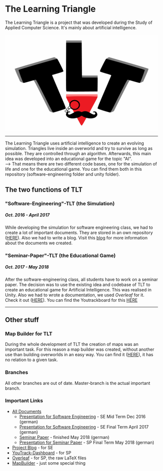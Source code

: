 # The Learning Triangle

The Learning Triangle is a project that was developed during the Study of Applied Computer Science. It's mainly about artificial intelligence.

![logo](https://github.com/KingMus/thelearningtriangle-studienarbeit/blob/master/fuer_SoftwareEngineering/Images/Logos/TLT_Logo_Full_Sharp.png)

<hr>

The Learning Triangle uses artificial intelligence to create an evolving simulation.
Triangles live inside an overworld and try to survive as long as possible. They are controlled through an algorithm.
Afterwards, this main idea was developed into an educational game for the topic "AI".
<br>
--> That means there are two different code bases, one for the simulation of life and one for the educational game. You can find them both in this repository (software-engineering folder and unity folder).

## The two functions of TLT

### "Software-Engineering"-TLT (the Simulation)
##### Oct. 2016 - April 2017

While developing the simulation for software engineering class, we had to create a lot of important documents. They are stored in an own repository ([HERE](https://github.com/KingMus/thelearningtriangle-studienarbeit/tree/master/fuer_SoftwareEngineering)). Also we had to write a blog. Visit this [blog](https://thelearningtriangle.blogspot.de/) for more information about the documents we created.

### "Seminar-Paper"-TLT (the Educational Game)
##### Oct. 2017 - May 2018

After the software-engineering class, all students have to work on a seminar paper. The decision was to use the existing idea and codebase of TLT to create an educational game for Artificial Intelligence. This was realised in Unity. Also we had to wrote a documentation, we used *Overleaf* for it. Check it out ([HERE](https://github.com/KingMus/thelearningtriangle-studienarbeit/tree/master/fuer_Studienarbeit)). You can find the Youtrackboard for this [HERE](https://thelearningtriangle.myjetbrains.com/youtrack/dashboard?id=803a6eca-53aa-4029-97e6-54c81d4d200a)

<hr>

## Other stuff

### Map Builder for TLT

During the whole development of TLT the creation of maps was an important task. For this reason a map builder was created, without another use than building overworlds in an easy way. You can find it ([HERE](https://github.com/KingMus/thelearningtriangle-mapbuilder)), it has no relation to a given task.

### Branches

All other branches are out of date. Master-branch is the actual important branch.

### Important Links

* [All Documents](https://github.com/KingMus/thelearningtriangle-studienarbeit)
  * [Presentation for Software Engineering](https://github.com/KingMus/thelearningtriangle-studienarbeit/blob/master/fuer_SoftwareEngineering/Documents/Presentations/TLT_Mid_Term_Presentation.pdf) - SE Mid Term Dec 2016 (german)
  * [Presentation for Software Engineering](https://github.com/KingMus/thelearningtriangle-studienarbeit/blob/master/fuer_SoftwareEngineering/Documents/Presentations/TLT_Final_Term_Presentation.pdf) - SE Final Term April 2017 (german)
  * [Seminar Paper](https://github.com/KingMus/thelearningtriangle-studienarbeit/blob/master/fuer_Studienarbeit/TLT_SeminarPaper.pdf) - finished May 2018 (german)
  * [Presentation for Seminar Paper](https://github.com/KingMus/thelearningtriangle-studienarbeit/blob/master/fuer_Studienarbeit/TLT_Presentation.pdf) - SP Final Term May 2018 (german)
* [Project Blog](https://thelearningtriangle.blogspot.de/) - for SE
* [YouTrack-Dashboard](https://thelearningtriangle.myjetbrains.com/youtrack/dashboard?id=803a6eca-53aa-4029-97e6-54c81d4d200a) - for SP
* [Overleaf](https://www.overleaf.com/read/mjzjqdfzgjfv) - for SP, the raw LaTeX files
* [MapBuilder](https://github.com/KingMus/thelearningtriangle-mapbuilder) - just some special thing
